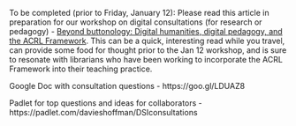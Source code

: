 To be completed (prior to Friday, January 12): Please read this article in preparation for our workshop on digital consultations (for research or pedagogy) - [Beyond buttonology: Digital humanities, digital pedagogy, and the ACRL Framework](http://crln.acrl.org/index.php/crlnews/article/view/16833/18427). This can be a quick, interesting read while you travel, can provide some food for thought prior to the Jan 12 workshop, and is sure to resonate with librarians who have been working to incorporate the ACRL Framework into their teaching practice.
<p>Google Doc with consultation questions - https://goo.gl/LDUAZ8</p> 
Padlet for top questions and ideas for collaborators - https://padlet.com/davieshoffman/DSIconsultations
